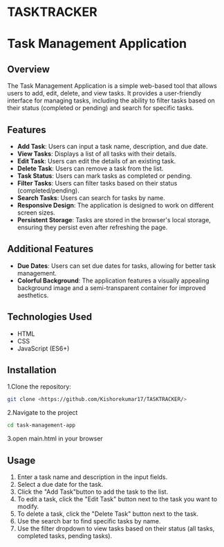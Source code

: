 # TASKTRACKER
# Task Management Application

## Overview
The Task Management Application is a simple web-based tool that allows users to add, edit, delete, and view tasks. It provides a user-friendly interface for managing tasks, including the ability to filter tasks based on their status (completed or pending) and search for specific tasks.

## Features
- **Add Task**: Users can input a task name, description, and due date.
- **View Tasks**: Displays a list of all tasks with their details.
- **Edit Task**: Users can edit the details of an existing task.
- **Delete Task**: Users can remove a task from the list.
- **Task Status**: Users can mark tasks as completed or pending.
- **Filter Tasks**: Users can filter tasks based on their status (completed/pending).
- **Search Tasks**: Users can search for tasks by name.
- **Responsive Design**: The application is designed to work on different screen sizes.
- **Persistent Storage**: Tasks are stored in the browser's local storage, ensuring they persist even after refreshing the page.

## Additional Features
- **Due Dates**: Users can set due dates for tasks, allowing for better task management.
- **Colorful Background**: The application features a visually appealing background image and a semi-transparent container for improved aesthetics.

## Technologies Used
- HTML
- CSS
- JavaScript (ES6+)

## Installation
1.Clone the repository:
   ```bash
   git clone <https://github.com/Kishorekumar17/TASKTRACKER/>
```

2.Navigate to the project
```bash
cd task-management-app
```
3.open main.html in your browser
## Usage 
1. Enter a task name and description in the input fields.
2. Select a due date for the task.
3. Click the "Add Task"button to add the task to the list.
4. To edit a task, click the "Edit Task" button next to the task you want to modify.
5. To delete a task, click the "Delete Task" button next to the task.
6. Use the search bar to find specific tasks by name.
7. Use the filter dropdown to view tasks based on their status (all tasks, completed tasks, pending tasks).
